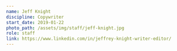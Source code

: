 ```yaml
---
name: Jeff Knight
discipline: Copywriter
start_date: 2019-01-22
photo_path: /assets/img/staff/jeff-knight.jpg
role: staff
link: https://www.linkedin.com/in/jeffrey-knight-writer-editor/
---
```

